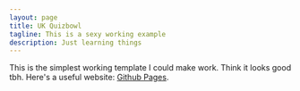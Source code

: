 ```yaml
---
layout: page
title: UK Quizbowl
tagline: This is a sexy working example
description: Just learning things
---
```


This is the simplest working template I could make work. Think it looks good tbh. Here's a useful website: [Github Pages](https://pages.github.com).
